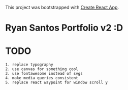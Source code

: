 This project was bootstrapped with [Create React App](https://github.com/facebook/create-react-app).

# Ryan Santos Portfolio v2 :D

# TODO
    1. replace typography
    2. use canvas for something cool
    3. use fontawesome instead of svgs
    4. make media queries consistent
    5. replace react waypoint for window scroll y